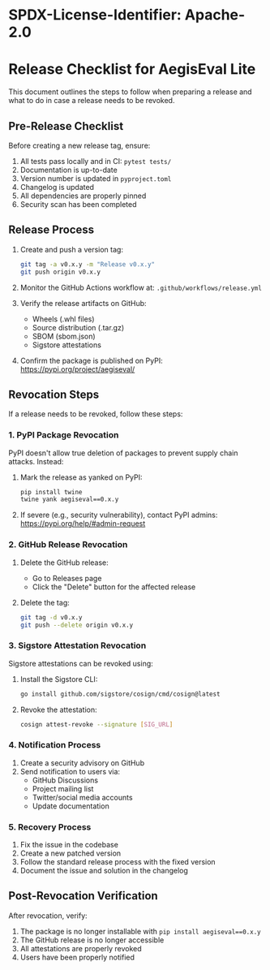 # SPDX-License-Identifier: Apache-2.0

# Release Checklist for AegisEval Lite

This document outlines the steps to follow when preparing a release and what to do in case a release needs to be revoked.

## Pre-Release Checklist

Before creating a new release tag, ensure:

1. All tests pass locally and in CI: `pytest tests/`
2. Documentation is up-to-date
3. Version number is updated in `pyproject.toml`
4. Changelog is updated
5. All dependencies are properly pinned
6. Security scan has been completed

## Release Process

1. Create and push a version tag:
   ```bash
   git tag -a v0.x.y -m "Release v0.x.y"
   git push origin v0.x.y
   ```

2. Monitor the GitHub Actions workflow at:
   `.github/workflows/release.yml`

3. Verify the release artifacts on GitHub:
   - Wheels (.whl files)
   - Source distribution (.tar.gz)
   - SBOM (sbom.json)
   - Sigstore attestations

4. Confirm the package is published on PyPI:
   https://pypi.org/project/aegiseval/

## Revocation Steps

If a release needs to be revoked, follow these steps:

### 1. PyPI Package Revocation

PyPI doesn't allow true deletion of packages to prevent supply chain attacks. Instead:

1. Mark the release as yanked on PyPI:
   ```bash
   pip install twine
   twine yank aegiseval==0.x.y
   ```

2. If severe (e.g., security vulnerability), contact PyPI admins:
   https://pypi.org/help/#admin-request

### 2. GitHub Release Revocation

1. Delete the GitHub release:
   - Go to Releases page
   - Click the "Delete" button for the affected release

2. Delete the tag:
   ```bash
   git tag -d v0.x.y
   git push --delete origin v0.x.y
   ```

### 3. Sigstore Attestation Revocation

Sigstore attestations can be revoked using:

1. Install the Sigstore CLI:
   ```bash
   go install github.com/sigstore/cosign/cmd/cosign@latest
   ```

2. Revoke the attestation:
   ```bash
   cosign attest-revoke --signature [SIG_URL]
   ```

### 4. Notification Process

1. Create a security advisory on GitHub
2. Send notification to users via:
   - GitHub Discussions
   - Project mailing list
   - Twitter/social media accounts
   - Update documentation

### 5. Recovery Process

1. Fix the issue in the codebase
2. Create a new patched version
3. Follow the standard release process with the fixed version
4. Document the issue and solution in the changelog

## Post-Revocation Verification

After revocation, verify:

1. The package is no longer installable with `pip install aegiseval==0.x.y`
2. The GitHub release is no longer accessible
3. All attestations are properly revoked
4. Users have been properly notified 